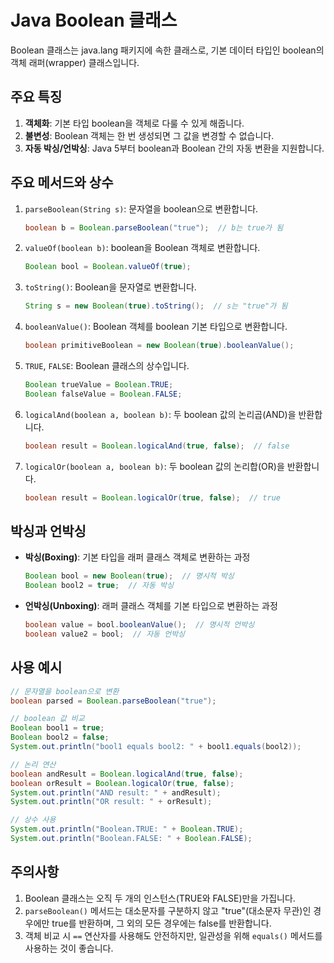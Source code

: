 # Java Boolean 클래스

Boolean 클래스는 java.lang 패키지에 속한 클래스로, 기본 데이터 타입인 boolean의 객체 래퍼(wrapper) 클래스입니다.

## 주요 특징

1. **객체화**: 기본 타입 boolean을 객체로 다룰 수 있게 해줍니다.
2. **불변성**: Boolean 객체는 한 번 생성되면 그 값을 변경할 수 없습니다.
3. **자동 박싱/언박싱**: Java 5부터 boolean과 Boolean 간의 자동 변환을 지원합니다.

## 주요 메서드와 상수

1. `parseBoolean(String s)`: 문자열을 boolean으로 변환합니다.

   ```java
   boolean b = Boolean.parseBoolean("true");  // b는 true가 됨
   ```

2. `valueOf(boolean b)`: boolean을 Boolean 객체로 변환합니다.

   ```java
   Boolean bool = Boolean.valueOf(true);
   ```

3. `toString()`: Boolean을 문자열로 변환합니다.

   ```java
   String s = new Boolean(true).toString();  // s는 "true"가 됨
   ```

4. `booleanValue()`: Boolean 객체를 boolean 기본 타입으로 변환합니다.

   ```java
   boolean primitiveBoolean = new Boolean(true).booleanValue();
   ```

5. `TRUE`, `FALSE`: Boolean 클래스의 상수입니다.

   ```java
   Boolean trueValue = Boolean.TRUE;
   Boolean falseValue = Boolean.FALSE;
   ```

6. `logicalAnd(boolean a, boolean b)`: 두 boolean 값의 논리곱(AND)을 반환합니다.

   ```java
   boolean result = Boolean.logicalAnd(true, false);  // false
   ```

7. `logicalOr(boolean a, boolean b)`: 두 boolean 값의 논리합(OR)을 반환합니다.

   ```java
   boolean result = Boolean.logicalOr(true, false);  // true
   ```

## 박싱과 언박싱

- **박싱(Boxing)**: 기본 타입을 래퍼 클래스 객체로 변환하는 과정

  ```java
  Boolean bool = new Boolean(true);  // 명시적 박싱
  Boolean bool2 = true;  // 자동 박싱
  ```

- **언박싱(Unboxing)**: 래퍼 클래스 객체를 기본 타입으로 변환하는 과정

  ```java
  boolean value = bool.booleanValue();  // 명시적 언박싱
  boolean value2 = bool;  // 자동 언박싱
  ```

## 사용 예시

```java
// 문자열을 boolean으로 변환
boolean parsed = Boolean.parseBoolean("true");

// boolean 값 비교
Boolean bool1 = true;
Boolean bool2 = false;
System.out.println("bool1 equals bool2: " + bool1.equals(bool2));

// 논리 연산
boolean andResult = Boolean.logicalAnd(true, false);
boolean orResult = Boolean.logicalOr(true, false);
System.out.println("AND result: " + andResult);
System.out.println("OR result: " + orResult);

// 상수 사용
System.out.println("Boolean.TRUE: " + Boolean.TRUE);
System.out.println("Boolean.FALSE: " + Boolean.FALSE);
```

## 주의사항

1. Boolean 클래스는 오직 두 개의 인스턴스(TRUE와 FALSE)만을 가집니다.
2. `parseBoolean()` 메서드는 대소문자를 구분하지 않고 "true"(대소문자 무관)인 경우에만 true를 반환하며, 그 외의 모든 경우에는 false를 반환합니다.
3. 객체 비교 시 `==` 연산자를 사용해도 안전하지만, 일관성을 위해 `equals()` 메서드를 사용하는 것이 좋습니다.
